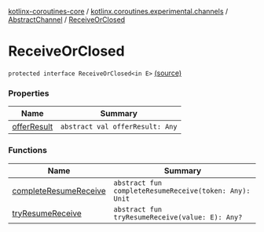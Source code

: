 [kotlinx-coroutines-core](../../../index.md) / [kotlinx.coroutines.experimental.channels](../../index.md) / [AbstractChannel](../index.md) / [ReceiveOrClosed](.)

# ReceiveOrClosed

`protected interface ReceiveOrClosed<in E>` [(source)](http://github.com/kotlin/kotlinx.coroutines/tree/master/kotlinx-coroutines-core/src/main/kotlin/kotlinx/coroutines/experimental/channels/AbstractChannel.kt#L306)

### Properties

| Name | Summary |
|---|---|
| [offerResult](offer-result.md) | `abstract val offerResult: Any` |

### Functions

| Name | Summary |
|---|---|
| [completeResumeReceive](complete-resume-receive.md) | `abstract fun completeResumeReceive(token: Any): Unit` |
| [tryResumeReceive](try-resume-receive.md) | `abstract fun tryResumeReceive(value: E): Any?` |

